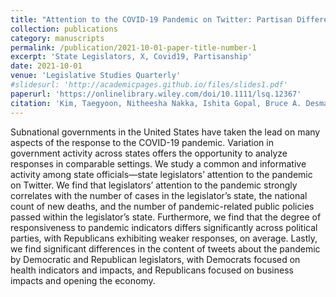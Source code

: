 ```yaml
---
title: "Attention to the COVID-19 Pandemic on Twitter: Partisan Differences among U.S. State Legislators"
collection: publications
category: manuscripts
permalink: /publication/2021-10-01-paper-title-number-1
excerpt: 'State Legislators, X, Covid19, Partisanship'
date: 2021-10-01
venue: 'Legislative Studies Quarterly'
#slidesurl: 'http://academicpages.github.io/files/slides1.pdf'
paperurl: 'https://onlinelibrary.wiley.com/doi/10.1111/lsq.12367'
citation: 'Kim, Taegyoon, Nitheesha Nakka, Ishita Gopal, Bruce A. Desmarais, Abigail Mancinelli, Jeffrey J. Harden, Hyein Ko, and Frederick J. Boehmke. (2021). &quot;Attention to the COVID‐19 Pandemic on Twitter: Partisan Differences Among US State Legislators.&quot; <i>Legislative studies quarterly</i>. 47(4):1023-1041.'
---
```


Subnational governments in the United States have taken the lead on many aspects of the response to the COVID-19 pandemic. Variation in government activity across states offers the opportunity to analyze responses in comparable settings. We study a common and informative activity among state officials—state legislators’ attention to the pandemic on Twitter. We find that legislators’ attention to the pandemic strongly correlates with the number of cases in the legislator’s state, the national count of new deaths, and the number of pandemic-related public policies passed within the legislator’s state. Furthermore, we find that the degree of responsiveness to pandemic indicators differs significantly across political parties, with Republicans exhibiting weaker responses, on average. Lastly, we find significant differences in the content of tweets about the pandemic by Democratic and Republican legislators, with Democrats focused on health indicators and impacts, and Republicans focused on business impacts and opening the economy.
